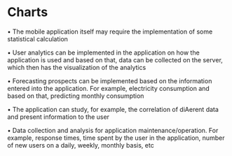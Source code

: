 # Charts
• The mobile application itself may require the implementation of some statistical calculation 

• User analytics can be implemented in the application on how the application is used and based on that, data can be collected on the server, which then has the visualization of the analytics 

• Forecasting prospects can be implemented based on the information entered into the application. For example, electricity consumption and based on that, predicting monthly consumption

• The application can study, for example, the correlation of diAerent data and present information to the user 

• Data collection and analysis for application maintenance/operation. For example, response times, time spent by the user in the application, number of new users on a daily, weekly, monthly basis, etc
